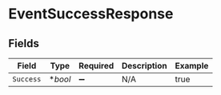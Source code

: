 # EventSuccessResponse


## Fields

| Field              | Type               | Required           | Description        | Example            |
| ------------------ | ------------------ | ------------------ | ------------------ | ------------------ |
| `Success`          | **bool*            | :heavy_minus_sign: | N/A                | true               |